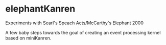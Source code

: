 # elephantKanren

Experiments with Searl's Speach Acts/McCarthy's Elephant 2000
 
A few baby steps towards the goal of creating an event processing kernel based on miniKanren.
